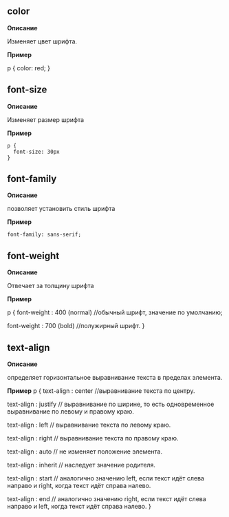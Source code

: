 ## color
**Описание**

Изменяет цвет шрифта.

**Пример**

p {
  color: red;
}

## font-size 
**Описание**

Изменяет размер шрифта

**Пример**

```
p {
  font-size: 30px
}
```

## font-family
**Описание**

позволяет установить стиль шрифта 

**Пример**

```font-family: sans-serif;```

## font-weight
**Описание**

Отвечает за толщину шрифта

**Пример**

p {
  font-weight : 400 (normal) //обычный шрифт, значение по умолчанию;

  font-weight : 700 (bold)  //полужирный шрифт.
}

## text-align 
**Описание**

определяет горизонтальное выравнивание текста в пределах элемента.

**Пример**
p {
text-align : center //выравнивание текста по центру.

text-align : justify // выравнивание по ширине, то есть одновременное выравнивание по левому и правому краю.

text-align : left // выравнивание текста по левому краю.

text-align : right // выравнивание текста по правому краю.

text-align : auto // не изменяет положение элемента.

text-align : inherit // наследует значение родителя.

text-align : start // аналогично значению left, если текст идёт слева направо и right, когда текст идёт справа налево.

text-align : end // аналогично значению right, если текст идёт слева направо и left, когда текст идёт справа налево.
}

